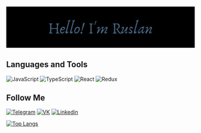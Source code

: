 ![Header](https://github.com/RuslanPer/RuslanPer/blob/main/assets/Hello!%20I'm%20Ruslan.png)

## Languages and Tools 
![JavaScript](https://img.shields.io/badge/-JavaScript-476481?style=for-the-badge&logo=javascript)
![TypeScript](https://img.shields.io/badge/-TypeScript-476481?style=for-the-badge&logo=typescript)
![React](https://img.shields.io/badge/-React-476481?style=for-the-badge&logo=react)
![Redux](https://img.shields.io/badge/-Redux-476481?style=for-the-badge&logo=redux)


## Follow Me
[![Telegram](https://img.shields.io/badge/-Telegram-476481?style=for-the-badge&logo=telegram)](https://t.me/ruslanpershin)
[![VK](https://img.shields.io/badge/-VK-476481?style=for-the-badge&logo=vk)](https://vk.com/rus_pershin)
[![Linkedin](https://img.shields.io/badge/-Linkedin-476481?style=for-the-badge&logo=linkedin)](https://www.linkedin.com/in/%D1%80%D1%83%D1%81%D0%BB%D0%B0%D0%BD-%D0%BF%D0%B5%D1%80%D1%88%D0%B8%D0%BD-47a97a213/)

[![Top Langs](https://github-readme-stats.vercel.app/api/top-langs/?username=RuslanPer&theme=tokyonight)](https://github.com/anuraghazra/github-readme-stats)

